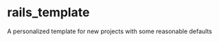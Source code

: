 rails_template
==============

A personalized template for new projects with some reasonable defaults
